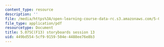 ```yaml
---
content_type: resource
description: ''
file: /media/https%3A/open-learning-course-data-rc.s3.amazonaws.com/5-07sc-biological-chemistry-i-fall-2013/449bd5545cf99159504e4488ee76e8b3_sb_session13.pdf
file_type: application/pdf
resourcetype: Document
title: 5.07SC(F13) storyboards session 13
uid: 449bd554-5cf9-9159-504e-4488ee76e8b3
---
```

